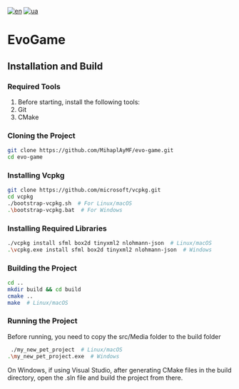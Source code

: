 [![en](https://img.shields.io/badge/Language-English-red.svg)](https://github.com/MihaplAyMF/evo-game/blob/master/README.md)
[![ua](https://img.shields.io/badge/Language-Ukrainian-green.svg)](https://github.com/MihaplAyMF/evo-game/blob/master/README.ua.md)

# EvoGame

## Installation and Build

### Required Tools

1. Before starting, install the following tools:
2. Git
3. CMake

### Cloning the Project

~~~sh
git clone https://github.com/MihaplAyMF/evo-game.git
cd evo-game
~~~

### Installing Vcpkg

```sh
git clone https://github.com/microsoft/vcpkg.git
cd vcpkg
./bootstrap-vcpkg.sh  # For Linux/macOS
.\bootstrap-vcpkg.bat  # For Windows
```

### Installing Required Libraries

```sh
./vcpkg install sfml box2d tinyxml2 nlohmann-json  # Linux/macOS
.\vcpkg.exe install sfml box2d tinyxml2 nlohmann-json  # Windows
```

### Building the Project

```sh
cd ..
mkdir build && cd build
cmake ..
make  # Linux/macOS
```

### Running the Project
Before running, you need to copy the src/Media folder to the build folder
```sh
 ./my_new_pet_project  # Linux/macOS
.\my_new_pet_project.exe  # Windows
```
On Windows, if using Visual Studio, after generating CMake files in the build directory, open the .sln file and build the project from there.
